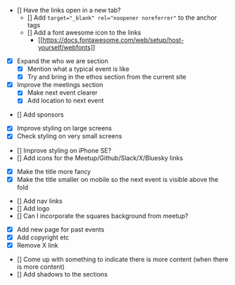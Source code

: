 - [] Have the links open in a new tab?
    - [] Add `target="_blank" rel="noopener noreferrer"` to the anchor tags
    - [] Add a font awesome icon to the links
        - [[https://docs.fontawesome.com/web/setup/host-yourself/webfonts]]
- [x] Expand the who we are section
    - [x] Mention what a typical event is like
    - [x] Try and bring in the ethos section from the current site
- [x] Improve the meetings section
    - [x] Make next event clearer
    - [x] Add location to next event
- [] Add sponsors
- [x] Improve styling on large screens
- [x] Check styling on very small screens
- [] Improve styling on iPhone SE?
- [] Add icons for the Meetup/Github/Slack/X/Bluesky links
- [x] Make the title more fancy
- [x] Make the title smaller on mobile so the next event is visible above the fold
- [] Add nav links
- [] Add logo
- [] Can I incorporate the squares background from meetup?
- [x] Add new page for past events
- [x] Add copyright etc
- [x] Remove X link
- [] Come up with something to indicate there is more content (when there is more content)
- [] Add shadows to the sections